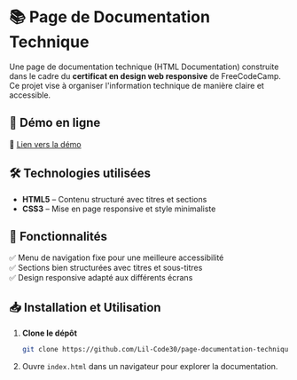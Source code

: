 # 📚 Page de Documentation Technique

Une page de documentation technique (HTML Documentation) construite dans le cadre du **certificat en design web responsive** de FreeCodeCamp. Ce projet vise à organiser l'information technique de manière claire et accessible.

## 🚀 Démo en ligne
🔗 [Lien vers la démo](https://lil-code30.github.io/page-documentation-technique/)

## 🛠️ Technologies utilisées
- **HTML5** – Contenu structuré avec titres et sections  
- **CSS3** – Mise en page responsive et style minimaliste  

## 🎯 Fonctionnalités
✅ Menu de navigation fixe pour une meilleure accessibilité  
✅ Sections bien structurées avec titres et sous-titres  
✅ Design responsive adapté aux différents écrans  

## 📥 Installation et Utilisation
1. **Clone le dépôt**  
   ```bash
   git clone https://github.com/Lil-Code30/page-documentation-technique.git
2. Ouvre ```index.html``` dans un navigateur pour explorer la documentation.
